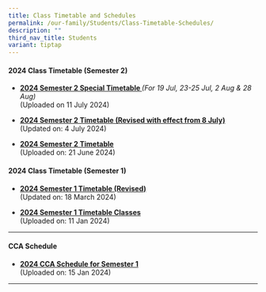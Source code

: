 ```yaml
---
title: Class Timetable and Schedules
permalink: /our-family/Students/Class-Timetable-Schedules/
description: ""
third_nav_title: Students
variant: tiptap
---
```

<h4><strong>2024 Class Timetable (Semester 2)</strong></h4>
<ul data-tight="true" class="tight">
<li>
<p><strong><a href="/files/Students/Class Timetable Schedules/2024_Sem_2_Special_Timetable___Classes__final_.pdf" rel="noopener noreferrer nofollow" target="_blank">2024 Semester 2 Special Timetable  </a></strong><em>(For 19 Jul, 23-25 Jul, 2 Aug &amp; 28 Aug)</em>
<br>(Uploaded on 11 July 2024)</p>
<p></p>
</li>
<li>
<p><strong><a href="/files/Students/Class Timetable Schedules/2024_Semester_2_Revised_Timetable___Classes_V2.pdf" rel="noopener noreferrer nofollow" target="_blank">2024 Semester 2 Timetable (Revised with effect from 8 July)</a></strong>
<br>(Updated on: 4 July 2024)</p>
<p></p>
</li>
<li>
<p><strong><a href="/files/Students/Class%20Timetable%20Schedules/2024_Sem_2_Timetable___Classes.pdf" rel="noopener noreferrer nofollow" target="_blank">2024 Semester 2 Timetable</a></strong>
<br>(Uploaded on: 21 June 2024)
<br>
</p>
</li>
</ul>
<h4><strong>2024 Class Timetable (Semester 1)</strong></h4>
<ul data-tight="true" class="tight">
<li>
<p><strong><a href="/files/Students/Class%20Timetable%20Schedules/2024_Sem_1_Timetable___Classes__Revised___18_Mar_2024_.pdf" rel="noopener noreferrer nofollow" target="_blank">2024 Semester 1 Timetable (Revised)</a></strong>
<br>(Updated on: 18 March 2024)
<br>
</p>
</li>
<li>
<p><strong><a href="/files/Students/Class%20Timetable%20Schedules/2024_Sem_1_Timetable___Classes__Revised___11_Jan_2024_.pdf" rel="noopener noreferrer nofollow" target="_blank">2024 Semester 1 Timetable Classes</a></strong>
<br>(Uploaded on: 11 Jan 2024)
<br>
</p>
</li>
</ul>
<hr>
<h4><strong>CCA Schedule</strong></h4>
<ul data-tight="true" class="tight">
<li>
<p><strong><a href="/files/Students/Class%20Timetable%20Schedules/2024_cca_schedule____sem_1__final_.pdf" rel="noopener noreferrer nofollow" target="_blank">2024 CCA Schedule for Semester 1</a></strong>
<br>(Uploaded on: 15 Jan 2024)
<br>
</p>
</li>
</ul>
<hr>
<p></p>
